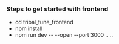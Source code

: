 ### Steps to get started with frontend
- cd tribal_tune_frontend
- npm install
- npm run dev -- --open --port 3000
..
..

